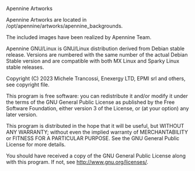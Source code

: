 Apennine Artworks 

Apennine Artworks are located in /opt/apennine/artworks/apennine_backgrounds.

The included images have been realized by Apennine Team. 

Apennine GNU/Linux is GNU/Linux distribution derived from Debian stable release. Versions are numbered with the same number of the actual Debian Stable version and are compatible with both MX Linux and Sparky Linux stable releases.

Copyright (C) 2023 Michele Trancossi, Enexergy LTD, EPMI srl and others, see copyright file.

This program is free software: you can redistribute it and/or modify it under the terms of the GNU General Public License as published by the Free Software Foundation, either version 3 of the License, or (at your option) any later version.

This program is distributed in the hope that it will be useful, but WITHOUT ANY WARRANTY; without even the implied warranty of MERCHANTABILITY or FITNESS FOR A PARTICULAR PURPOSE. See the GNU General Public License for more details.

You should have received a copy of the GNU General Public License along with this program. If not, see http://www.gnu.org/licenses/.
